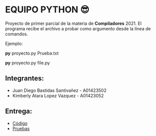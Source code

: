 # EQUIPO PYTHON 😎

Proyecto de primer parcial de la materia de **Compiladores** 2021. El programa recibe el archivo a probar como argumento desde la línea de comandos.

Ejemplo: 

**py** proyecto.py Prueba.txt 

**py** proyecto.py file.py

## Integrantes:
 - Juan Diego Bastidas Santivañez - A01423502
 - Kimberly Atara Lopez Vazquez - A01423052

## Entrega:
- [Código](https://github.com/k-atara/python-compiler/blob/main/proyecto.py)
- [Pruebas](https://github.com/k-atara/python-compiler/blob/main/file.py)
